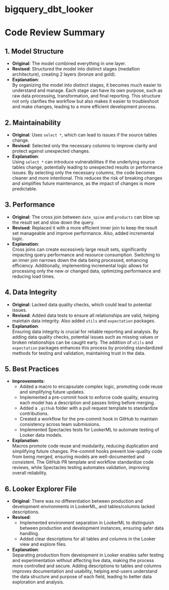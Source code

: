 # bigquery_dbt_looker

# Code Review Summary

## 1. Model Structure
- **Original**: The model combined everything in one layer.
- **Revised**: Structured the model into distinct stages (medallion architecture), creating 2 layers (bronze and gold).
- **Explanation**:  
  By organizing the model into distinct stages, it becomes much easier to understand and manage.
  Each stage can have its own purpose, such as raw data processing, transformation, and final reporting.
  This structure not only clarifies the workflow but also makes it easier to troubleshoot and make changes, leading to a more efficient development process.

## 2. Maintainability
- **Original**: Uses `select *`, which can lead to issues if the source tables change.
- **Revised**: Selected only the necessary columns to improve clarity and protect against unexpected changes.
- **Explanation**:  
  Using `select *` can introduce vulnerabilities if the underlying source tables change, potentially leading to unexpected results or performance issues.
   By selecting only the necessary columns, the code becomes cleaner and more intentional. This reduces the risk of breaking changes and simplifies future maintenance, as the impact of changes is more predictable.

## 3. Performance
- **Original**: The cross join between `date_spine` and `products` can blow up the result set and slow down the query.
- **Revised**: Replaced it with a more efficient inner join to keep the result set manageable and improve performance. Also, added incremental logic.
- **Explanation**:  
  Cross joins can create excessively large result sets, significantly impacting query performance and resource consumption. Switching to an inner join narrows down the data being processed, enhancing efficiency. Additionally, implementing incremental logic allows for processing only the new or changed data, optimizing performance and reducing load times.

## 4. Data Integrity
- **Original**: Lacked data quality checks, which could lead to potential issues.
- **Revised**: Added data tests to ensure all relationships are valid, helping maintain data integrity. Also added `utils` and `expectation` packages.
- **Explanation**:  
  Ensuring data integrity is crucial for reliable reporting and analysis. By adding data quality checks, potential issues such as missing values or broken relationships can be caught early. The addition of `utils` and `expectation` packages enhances this process by providing standardized methods for testing and validation, maintaining trust in the data.

## 5. Best Practices
- **Improvements**:  
  - Added a macro to encapsulate complex logic, promoting code reuse and simplifying future updates.
  - Implemented a pre-commit hook to enforce code quality, ensuring each model has a description and passes linting before merging.
  - Added a `.github` folder with a pull request template to standardize contributions.
  - Created a workflow for the pre-commit hook in GitHub to maintain consistency across team submissions.
  - Implemented Spectacles tests for LookerML to automate testing of Looker data models.
- **Explanation**:  
  Macros promote code reuse and modularity, reducing duplication and simplifying future changes. Pre-commit hooks prevent low-quality code from being merged, ensuring models are well-documented and consistent. The GitHub PR template and workflow standardize code reviews, while Spectacles testing automates validation, improving overall reliability.

## 6. Looker Explorer File
- **Original**: There was no differentiation between production and development environments in LookerML, and tables/columns lacked descriptions.
- **Revised**:  
  - Implemented environment separation in LookerML to distinguish between production and development instances, ensuring safer data handling.
  - Added clear descriptions for all tables and columns in the Looker view and explore files.
- **Explanation**:  
  Separating production from development in Looker enables safer testing and experimentation without affecting live data, making the process more controlled and secure. Adding descriptions to tables and columns improves documentation and usability, helping end-users understand the data structure and purpose of each field, leading to better data exploration and analysis.
